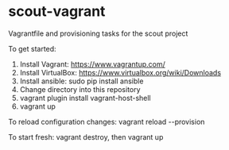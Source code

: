 # scout-vagrant
Vagrantfile and provisioning tasks for the scout project

To get started:

1. Install Vagrant: https://www.vagrantup.com/
2. Install VirtualBox: https://www.virtualbox.org/wiki/Downloads
3. Install ansible: sudo pip install ansible
4. Change directory into this repository
5. vagrant plugin install vagrant-host-shell
6. vagrant up

To reload configuration changes: vagrant reload --provision

To start fresh: vagrant destroy, then vagrant up
